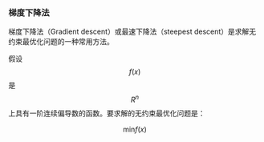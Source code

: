 ### 梯度下降法

梯度下降法（Gradient descent）或最速下降法（steepest descent）是求解无约束最优化问题的一种常用方法。

假设$$f(x)$$是$$R^n$$上具有一阶连续偏导数的函数。要求解的无约束最优化问题是：


$$
\mathrm{min} f(x)
$$



